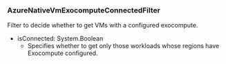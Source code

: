 ### AzureNativeVmExocomputeConnectedFilter
Filter to decide whether to get VMs with a configured exocompute.

- isConnected: System.Boolean
  - Specifies whether to get only those workloads whose regions have Exocompute configured.
